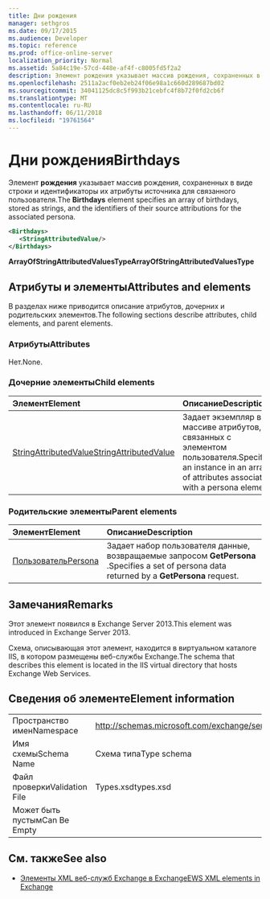```yaml
---
title: Дни рождения
manager: sethgros
ms.date: 09/17/2015
ms.audience: Developer
ms.topic: reference
ms.prod: office-online-server
localization_priority: Normal
ms.assetid: 5a84c19e-57cd-448e-af4f-c8005fd5f2a2
description: Элемент рождения указывает массив рождения, сохраненных в виде строки и идентификаторы их атрибуты источника для связанного пользователя.
ms.openlocfilehash: 2511a2acf0eb2eb24f06e98a1c660d289687bd02
ms.sourcegitcommit: 34041125dc8c5f993b21cebfc4f8b72f0fd2cb6f
ms.translationtype: MT
ms.contentlocale: ru-RU
ms.lasthandoff: 06/11/2018
ms.locfileid: "19761564"
---
```

# <a name="birthdays"></a><span data-ttu-id="56a67-103">Дни рождения</span><span class="sxs-lookup"><span data-stu-id="56a67-103">Birthdays</span></span>

<span data-ttu-id="56a67-104">Элемент **рождения** указывает массив рождения, сохраненных в виде строки и идентификаторы их атрибуты источника для связанного пользователя.</span><span class="sxs-lookup"><span data-stu-id="56a67-104">The **Birthdays** element specifies an array of birthdays, stored as strings, and the identifiers of their source attributions for the associated persona.</span></span> 
  
```XML
<Birthdays>
   <StringAttributedValue/>
</Birthdays>
```

 <span data-ttu-id="56a67-105">**ArrayOfStringAttributedValuesType**</span><span class="sxs-lookup"><span data-stu-id="56a67-105">**ArrayOfStringAttributedValuesType**</span></span>
## <a name="attributes-and-elements"></a><span data-ttu-id="56a67-106">Атрибуты и элементы</span><span class="sxs-lookup"><span data-stu-id="56a67-106">Attributes and elements</span></span>

<span data-ttu-id="56a67-107">В разделах ниже приводится описание атрибутов, дочерних и родительских элементов.</span><span class="sxs-lookup"><span data-stu-id="56a67-107">The following sections describe attributes, child elements, and parent elements.</span></span>
  
### <a name="attributes"></a><span data-ttu-id="56a67-108">Атрибуты</span><span class="sxs-lookup"><span data-stu-id="56a67-108">Attributes</span></span>

<span data-ttu-id="56a67-109">Нет.</span><span class="sxs-lookup"><span data-stu-id="56a67-109">None.</span></span>
  
### <a name="child-elements"></a><span data-ttu-id="56a67-110">Дочерние элементы</span><span class="sxs-lookup"><span data-stu-id="56a67-110">Child elements</span></span>

|<span data-ttu-id="56a67-111">**Элемент**</span><span class="sxs-lookup"><span data-stu-id="56a67-111">**Element**</span></span>|<span data-ttu-id="56a67-112">**Описание**</span><span class="sxs-lookup"><span data-stu-id="56a67-112">**Description**</span></span>|
|:-----|:-----|
|[<span data-ttu-id="56a67-113">StringAttributedValue</span><span class="sxs-lookup"><span data-stu-id="56a67-113">StringAttributedValue</span></span>](stringattributedvalue.md) <br/> |<span data-ttu-id="56a67-114">Задает экземпляр в массиве атрибутов, связанных с элементом пользователя.</span><span class="sxs-lookup"><span data-stu-id="56a67-114">Specifies an instance in an array of attributes associated with a persona element.</span></span>  <br/> |
   
### <a name="parent-elements"></a><span data-ttu-id="56a67-115">Родительские элементы</span><span class="sxs-lookup"><span data-stu-id="56a67-115">Parent elements</span></span>

|<span data-ttu-id="56a67-116">**Элемент**</span><span class="sxs-lookup"><span data-stu-id="56a67-116">**Element**</span></span>|<span data-ttu-id="56a67-117">**Описание**</span><span class="sxs-lookup"><span data-stu-id="56a67-117">**Description**</span></span>|
|:-----|:-----|
|[<span data-ttu-id="56a67-118">Пользователь</span><span class="sxs-lookup"><span data-stu-id="56a67-118">Persona</span></span>](persona.md) <br/> |<span data-ttu-id="56a67-119">Задает набор пользователя данные, возвращаемые запросом **GetPersona** .</span><span class="sxs-lookup"><span data-stu-id="56a67-119">Specifies a set of persona data returned by a **GetPersona** request.</span></span>  <br/> |
   
## <a name="remarks"></a><span data-ttu-id="56a67-120">Замечания</span><span class="sxs-lookup"><span data-stu-id="56a67-120">Remarks</span></span>

<span data-ttu-id="56a67-121">Этот элемент появился в Exchange Server 2013.</span><span class="sxs-lookup"><span data-stu-id="56a67-121">This element was introduced in Exchange Server 2013.</span></span>
  
<span data-ttu-id="56a67-122">Схема, описывающая этот элемент, находится в виртуальном каталоге IIS, в котором размещены веб-службы Exchange.</span><span class="sxs-lookup"><span data-stu-id="56a67-122">The schema that describes this element is located in the IIS virtual directory that hosts Exchange Web Services.</span></span>
  
## <a name="element-information"></a><span data-ttu-id="56a67-123">Сведения об элементе</span><span class="sxs-lookup"><span data-stu-id="56a67-123">Element information</span></span>

|||
|:-----|:-----|
|<span data-ttu-id="56a67-124">Пространство имен</span><span class="sxs-lookup"><span data-stu-id="56a67-124">Namespace</span></span>  <br/> |http://schemas.microsoft.com/exchange/services/2006/types  <br/> |
|<span data-ttu-id="56a67-125">Имя схемы</span><span class="sxs-lookup"><span data-stu-id="56a67-125">Schema Name</span></span>  <br/> |<span data-ttu-id="56a67-126">Схема типа</span><span class="sxs-lookup"><span data-stu-id="56a67-126">Type schema</span></span>  <br/> |
|<span data-ttu-id="56a67-127">Файл проверки</span><span class="sxs-lookup"><span data-stu-id="56a67-127">Validation File</span></span>  <br/> |<span data-ttu-id="56a67-128">Types.xsd</span><span class="sxs-lookup"><span data-stu-id="56a67-128">types.xsd</span></span>  <br/> |
|<span data-ttu-id="56a67-129">Может быть пустым</span><span class="sxs-lookup"><span data-stu-id="56a67-129">Can Be Empty</span></span>  <br/> ||
   
## <a name="see-also"></a><span data-ttu-id="56a67-130">См. также</span><span class="sxs-lookup"><span data-stu-id="56a67-130">See also</span></span>



- [<span data-ttu-id="56a67-131">Элементы XML веб-служб Exchange в Exchange</span><span class="sxs-lookup"><span data-stu-id="56a67-131">EWS XML elements in Exchange</span></span>](ews-xml-elements-in-exchange.md)

